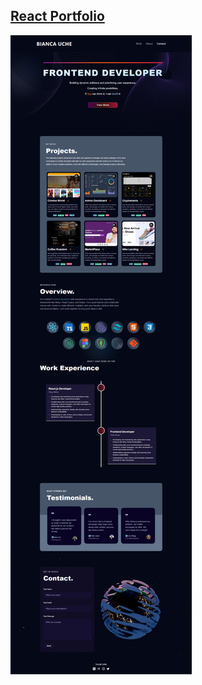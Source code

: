 ##  [React Portfolio]((https://bianca-uche.netlify.app/))


![Bianca Uche](./src/assets/Bianca-Portfolio-full.png)
